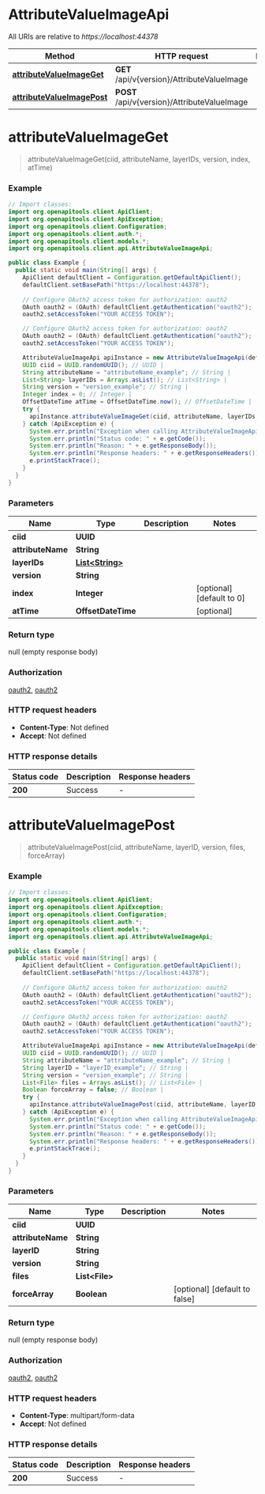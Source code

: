 # AttributeValueImageApi

All URIs are relative to *https://localhost:44378*

| Method | HTTP request | Description |
|------------- | ------------- | -------------|
| [**attributeValueImageGet**](AttributeValueImageApi.md#attributeValueImageGet) | **GET** /api/v{version}/AttributeValueImage |  |
| [**attributeValueImagePost**](AttributeValueImageApi.md#attributeValueImagePost) | **POST** /api/v{version}/AttributeValueImage |  |


<a name="attributeValueImageGet"></a>
# **attributeValueImageGet**
> attributeValueImageGet(ciid, attributeName, layerIDs, version, index, atTime)



### Example
```java
// Import classes:
import org.openapitools.client.ApiClient;
import org.openapitools.client.ApiException;
import org.openapitools.client.Configuration;
import org.openapitools.client.auth.*;
import org.openapitools.client.models.*;
import org.openapitools.client.api.AttributeValueImageApi;

public class Example {
  public static void main(String[] args) {
    ApiClient defaultClient = Configuration.getDefaultApiClient();
    defaultClient.setBasePath("https://localhost:44378");
    
    // Configure OAuth2 access token for authorization: oauth2
    OAuth oauth2 = (OAuth) defaultClient.getAuthentication("oauth2");
    oauth2.setAccessToken("YOUR ACCESS TOKEN");

    // Configure OAuth2 access token for authorization: oauth2
    OAuth oauth2 = (OAuth) defaultClient.getAuthentication("oauth2");
    oauth2.setAccessToken("YOUR ACCESS TOKEN");

    AttributeValueImageApi apiInstance = new AttributeValueImageApi(defaultClient);
    UUID ciid = UUID.randomUUID(); // UUID | 
    String attributeName = "attributeName_example"; // String | 
    List<String> layerIDs = Arrays.asList(); // List<String> | 
    String version = "version_example"; // String | 
    Integer index = 0; // Integer | 
    OffsetDateTime atTime = OffsetDateTime.now(); // OffsetDateTime | 
    try {
      apiInstance.attributeValueImageGet(ciid, attributeName, layerIDs, version, index, atTime);
    } catch (ApiException e) {
      System.err.println("Exception when calling AttributeValueImageApi#attributeValueImageGet");
      System.err.println("Status code: " + e.getCode());
      System.err.println("Reason: " + e.getResponseBody());
      System.err.println("Response headers: " + e.getResponseHeaders());
      e.printStackTrace();
    }
  }
}
```

### Parameters

| Name | Type | Description  | Notes |
|------------- | ------------- | ------------- | -------------|
| **ciid** | **UUID**|  | |
| **attributeName** | **String**|  | |
| **layerIDs** | [**List&lt;String&gt;**](String.md)|  | |
| **version** | **String**|  | |
| **index** | **Integer**|  | [optional] [default to 0] |
| **atTime** | **OffsetDateTime**|  | [optional] |

### Return type

null (empty response body)

### Authorization

[oauth2](../README.md#oauth2), [oauth2](../README.md#oauth2)

### HTTP request headers

 - **Content-Type**: Not defined
 - **Accept**: Not defined

### HTTP response details
| Status code | Description | Response headers |
|-------------|-------------|------------------|
| **200** | Success |  -  |

<a name="attributeValueImagePost"></a>
# **attributeValueImagePost**
> attributeValueImagePost(ciid, attributeName, layerID, version, files, forceArray)



### Example
```java
// Import classes:
import org.openapitools.client.ApiClient;
import org.openapitools.client.ApiException;
import org.openapitools.client.Configuration;
import org.openapitools.client.auth.*;
import org.openapitools.client.models.*;
import org.openapitools.client.api.AttributeValueImageApi;

public class Example {
  public static void main(String[] args) {
    ApiClient defaultClient = Configuration.getDefaultApiClient();
    defaultClient.setBasePath("https://localhost:44378");
    
    // Configure OAuth2 access token for authorization: oauth2
    OAuth oauth2 = (OAuth) defaultClient.getAuthentication("oauth2");
    oauth2.setAccessToken("YOUR ACCESS TOKEN");

    // Configure OAuth2 access token for authorization: oauth2
    OAuth oauth2 = (OAuth) defaultClient.getAuthentication("oauth2");
    oauth2.setAccessToken("YOUR ACCESS TOKEN");

    AttributeValueImageApi apiInstance = new AttributeValueImageApi(defaultClient);
    UUID ciid = UUID.randomUUID(); // UUID | 
    String attributeName = "attributeName_example"; // String | 
    String layerID = "layerID_example"; // String | 
    String version = "version_example"; // String | 
    List<File> files = Arrays.asList(); // List<File> | 
    Boolean forceArray = false; // Boolean | 
    try {
      apiInstance.attributeValueImagePost(ciid, attributeName, layerID, version, files, forceArray);
    } catch (ApiException e) {
      System.err.println("Exception when calling AttributeValueImageApi#attributeValueImagePost");
      System.err.println("Status code: " + e.getCode());
      System.err.println("Reason: " + e.getResponseBody());
      System.err.println("Response headers: " + e.getResponseHeaders());
      e.printStackTrace();
    }
  }
}
```

### Parameters

| Name | Type | Description  | Notes |
|------------- | ------------- | ------------- | -------------|
| **ciid** | **UUID**|  | |
| **attributeName** | **String**|  | |
| **layerID** | **String**|  | |
| **version** | **String**|  | |
| **files** | **List&lt;File&gt;**|  | |
| **forceArray** | **Boolean**|  | [optional] [default to false] |

### Return type

null (empty response body)

### Authorization

[oauth2](../README.md#oauth2), [oauth2](../README.md#oauth2)

### HTTP request headers

 - **Content-Type**: multipart/form-data
 - **Accept**: Not defined

### HTTP response details
| Status code | Description | Response headers |
|-------------|-------------|------------------|
| **200** | Success |  -  |

